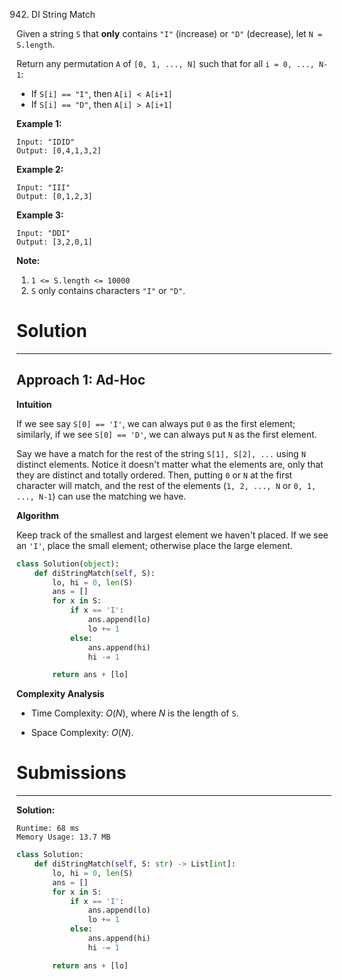942. DI String Match

Given a string `S` that **only** contains `"I"` (increase) or `"D"` (decrease), let `N = S.length`.

Return any permutation `A` of `[0, 1, ..., N]` such that for all `i = 0, ..., N-1`:

* If `S[i] == "I"`, then `A[i] < A[i+1]`
* If `S[i] == "D"`, then `A[i] > A[i+1]`
 

**Example 1:**
```
Input: "IDID"
Output: [0,4,1,3,2]
```

**Example 2:**
```
Input: "III"
Output: [0,1,2,3]
```

**Example 3:**
```
Input: "DDI"
Output: [3,2,0,1]
```

**Note:**

1. `1 <= S.length <= 10000`
1. `S` only contains characters `"I"` or `"D"`.

# Solution
---
## Approach 1: Ad-Hoc
**Intuition**

If we see say `S[0] == 'I'`, we can always put `0` as the first element; similarly, if we see `S[0] == 'D'`, we can always put `N` as the first element.

Say we have a match for the rest of the string `S[1], S[2], ...` using `N` distinct elements. Notice it doesn't matter what the elements are, only that they are distinct and totally ordered. Then, putting `0` or `N` at the first character will match, and the rest of the elements (`1, 2, ..., N` or `0, 1, ..., N-1`) can use the matching we have.

**Algorithm**

Keep track of the smallest and largest element we haven't placed. If we see an `'I'`, place the small element; otherwise place the large element.

```python
class Solution(object):
    def diStringMatch(self, S):
        lo, hi = 0, len(S)
        ans = []
        for x in S:
            if x == 'I':
                ans.append(lo)
                lo += 1
            else:
                ans.append(hi)
                hi -= 1

        return ans + [lo]
```

**Complexity Analysis**

* Time Complexity: $O(N)$, where $N$ is the length of `S`.

* Space Complexity: $O(N)$.

# Submissions
---
**Solution:**
```
Runtime: 68 ms
Memory Usage: 13.7 MB
```
```python
class Solution:
    def diStringMatch(self, S: str) -> List[int]:
        lo, hi = 0, len(S)
        ans = []
        for x in S:
            if x == 'I':
                ans.append(lo)
                lo += 1
            else:
                ans.append(hi)
                hi -= 1

        return ans + [lo]
```
